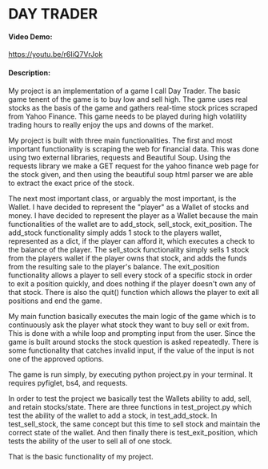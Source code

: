 # DAY TRADER
#### Video Demo:
https://youtu.be/r6IiQ7VrJok
#### Description:
My project is an implementation of a game I call Day Trader. The basic game tenent of the game is to buy low and sell high. The game uses real stocks as the basis of the game and gathers real-time stock prices scraped from Yahoo Finance. This game needs to be played during high volatility trading hours to really enjoy the ups and downs of the market.

My project is built with three main functionalities. The first and most important functionality is scraping the web for financial data. This was done using two external libraries, requests and Beautiful Soup. Using the requests library we make a GET request for the yahoo finance web page for the stock given, and then using the beautiful soup html parser we are able to extract the exact price of the stock.

The next most important class, or arguably the most important, is the Wallet. I have decided to represent the "player" as a Wallet of stocks and money. I have decided to represent the player as a Wallet because the main functionalities of the wallet are to add_stock, sell_stock, exit_position. The add_stock functionality simply adds 1 stock to the players wallet, represented as a dict, if the player can afford it, which executes a check to the balance of the player. The sell_stock functionality simply sells 1 stock from the players wallet if the player owns that stock, and adds the funds from the resulting sale to the player's balance. The exit_position functionality allows a player to sell every stock of a specific stock in order to exit a position quickly, and does nothing if the player doesn't own any of that stock. There is also the quit() function which allows the player to exit all positions and end the game.

My main function basically executes the main logic of the game which is to continuously ask the player what stock they want to buy sell or exit from. This is done with a while loop and prompting input from the user. Since the game is built around stocks the stock question is asked repeatedly. There is some functionality that catches invalid input, if the value of the input is not one of the approved options.

The game is run simply, by executing python project.py in your terminal. It requires pyfiglet, bs4, and requests.

In order to test the project we basically test the Wallets ability to add, sell, and retain stocks/state. There are three functions in test_project.py which test the ability of the wallet to add a stock, in test_add_stock. In test_sell_stock, the same concept but this time to sell stock and maintain the correct state of the wallet. And then finally there is test_exit_position, which tests the ability of the user to sell all of one stock.

That is the basic functionality of my project.
